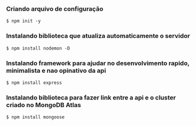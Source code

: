 ### Criando arquivo de configuração
```
$ npm init -y
```
### Instalando biblioteca que atualiza automaticamente o servidor
```
$ npm install nodemon -D
```
### Instalando framework para ajudar no desenvolvimento rapido, minimalista e nao opinativo da api
```
$ npm install express 
```
### Instalando biblioteca para fazer link entre a api e o cluster criado no MongoDB Atlas
```
$ npm install mongoose 
```